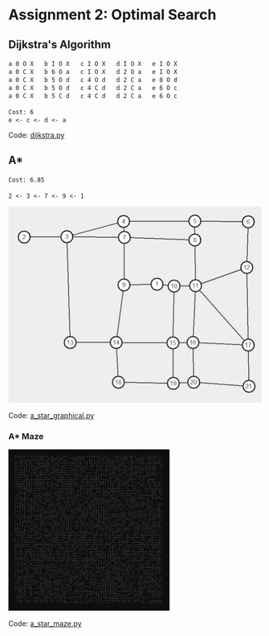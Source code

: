 # Assignment 2: Optimal Search

## Dijkstra's Algorithm

```
a 0 O X   b I O X   c I O X   d I O X   e I O X
a 0 C X   b 6 O a   c I O X   d 2 O a   e I O X
a 0 C X   b 5 O d   c 4 O d   d 2 C a   e 8 O d
a 0 C X   b 5 O d   c 4 C d   d 2 C a   e 6 O c
a 0 C X   b 5 C d   c 4 C d   d 2 C a   e 6 O c

Cost: 6
e <- c <- d <- a
```

Code: [dijkstra.py](dijkstra.py)

## A*

```
Cost: 6.85

2 <- 3 <- 7 <- 9 <- 1
```

![a_star.gif](a_star.gif)

Code: [a_star_graphical.py](a_star_graphical.py)

### A* Maze

![a_star_maze.gif](a_star_maze.gif)

Code: [a_star_maze.py](a_star_maze.py)
